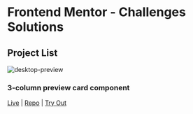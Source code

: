 # Frontend Mentor - Challenges Solutions

## Project List

![desktop-preview](https://github.com/dezmerek/Frontend-mentor-zadania/assets/18598456/3adcdffb-0c51-43ad-ac16-caf46f876a2b)
### 3-column preview card component
[Live](https://dezmerek.github.io/Frontend-mentor-zadania/3-column-preview-card-component) | [Repo](https://github.com/dezmerek/Frontend-mentor-zadania/tree/main/3-column-preview-card-component) | [Try Out](https://www.frontendmentor.io/challenges/3column-preview-card-component-pH92eAR2-)


